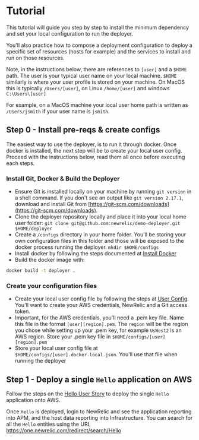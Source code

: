 # Tutorial

This tutorial will guide you step by step to install the minimum dependency and set your local configuration to run the deployer. 

You'll also practice how to compose a deployment configuration to deploy a specific set of resources (hosts for example) and the services to install and run on those resources.

Note, in the instructions below, there are references to `[user]` and a `$HOME` path.
The user is your typical user name on your local machine. 
`$HOME` similarly is where your user profile is stored on your machine. On MacOS this is typically `/Users/[user]`, on Linux `/home/[user]` and windows `C:\Users\[user]`

For example, on a MacOS machine your local user home path is written as `/Users/jsmith` if your user name is `jsmith`.

## Step 0 - Install pre-reqs & create configs

The easiest way to use the deployer, is to run it through docker.
Once docker is installed, the next step will be to create your local user config.
Proceed with the instructions below, read them all once before executing each steps.

### Install Git, Docker & Build the Deployer
* Ensure Git is installed locally on your machine by running `git version` in a shell command. If you don't see an output like `git version 2.17.1`, download and install Git from [https://git-scm.com/downloads](https://git-scm.com/downloads).
* Clone the deployer repository locally and place it into your local home user folder:
`git clone git@github.com:newrelic/demo-deployer.git $HOME/deployer`
* Create a `/configs` directory in your home folder. You'll be storing your own configuration files in this folder and those will be exposed to the docker process running the deployer. `mkdir $HOME/configs`
* Install docker by following the steps documented at [Install Docker](../docker/install/README.md)
* Build the docker image with:
```bash 
docker build -t deployer .
``` 

### Create your configuration files
* Create your local user config file by following the steps at [User Config](../user_config/README.md). You'll want to create your AWS credentials, NewRelic and a Git access token. 
* Important, for the AWS credentials, you'll need a .pem key file. Name this file in the format `[user][region].pem`. The `region` will be the region you chose while setting up your .pem key, for example `UsWest2` is an AWS region. Store your .pem key file in `$HOME/configs/[user][region].pem`
* Store your local user config file at `$HOME/configs/[user].docker.local.json`. You'll use that file when running the deployer

## Step 1 - Deploy a single `Hello` application on AWS

Follow the steps on the [Hello User Story](user_stories/Hello/README.md) to deploy the single `Hello` application onto AWS.

Once `Hello` is deployed, login to NewRelic and see the application reporting into APM, and the host data reporting into Infrastructure. You can search for all the `Hello` entities using the URL https://one.newrelic.com/redirect/search/Hello


